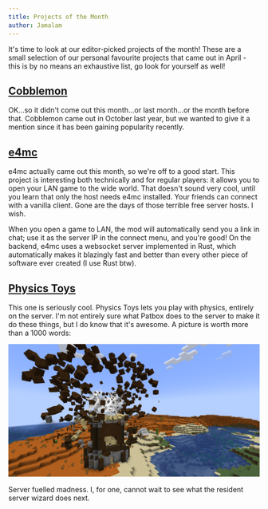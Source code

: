 ```yaml
---
title: Projects of the Month
author: Jamalam
---
```


It's time to look at our editor-picked projects of the month! These are a small
selection of our personal favourite projects that came out in April - this is by
no means an exhaustive list, go look for yourself as well!

## [Cobblemon](https://modrinth.com/mod/cobblemon)

OK...so it didn't come out this month...or last month...or the month before
that. Cobblemon came out in October last year, but we wanted to give it a
mention since it has been gaining popularity recently.

<!-- COBBLEMON IMAGES AND TEXT -->

## [e4mc](https://modrinth.com/mod/e4mc)

e4mc actually came out this month, so we're off to a good start. This project is
interesting both technically and for regular players: it allows you to open your
LAN game to the wide world. That doesn't sound very cool, until you learn that
only the host needs e4mc installed. Your friends can connect with a vanilla
client. Gone are the days of those terrible free server hosts. I wish.

When you open a game to LAN, the mod will automatically send you a link in chat;
use it as the server IP in the connect menu, and you're good! On the backend,
e4mc uses a websocket server implemented in Rust, which automatically makes it
blazingly fast and better than every other piece of software ever created (I use
Rust btw).

## [Physics Toys](https://modrinth.com/mod/physics-toys)

This one is seriously cool. Physics Toys lets you play with physics, entirely on the server. I'm not entirely sure what Patbox does to the server
to make it do these things, but I do know that it's awesome. A picture is worth more than a 1000 words:

![A pillager outpost being exploded](./assets/physics-toys.png)

Server fuelled madness. I, for one, cannot wait to see what the resident server wizard does next.
